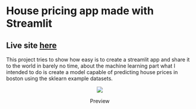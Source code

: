 # House pricing app made with Streamlit

## Live site [here](https://housing-prices-boston-app.herokuapp.com/)

This project tries to show how easy is to create a streamlit app and share it to the world in barely no time, about the machine learning part
what I intended to do is create a model capable of predicting house prices in boston using the sklearn example datasets.
<p align="center">
<img src="https://media.giphy.com/media/1dyCXPI0w9sAZDxzIp/giphy.gif">

</img>
</p>
<p align="center">
  Preview
</p>
